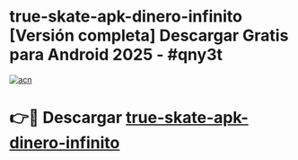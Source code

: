 # true-skate-apk-dinero-infinito  [Versión completa] Descargar Gratis para Android 2025 - #qny3t

[![acn](https://github.com/user-attachments/assets/0f9c940e-d8b0-45ae-aac7-cd30a18b3e1c)](https://apps.freeplayer.one?title=true-skate-apk-dinero-infinito&ref=9F)

# 👉🔴 Descargar [true-skate-apk-dinero-infinito](https://apps.freeplayer.one?title=true-skate-apk-dinero-infinito&ref=9F)